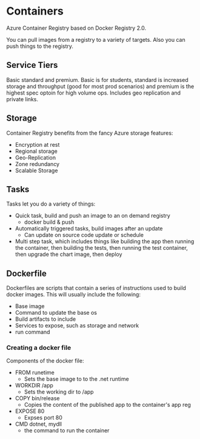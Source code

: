 # Containers

Azure Container Registry based on Docker Registry 2.0.

You can pull images from a registry to a variety of targets. Also you can push things to the registry.

## Service Tiers

Basic standard and premium. Basic is for students, standard is increased storage and throughput (good for most prod scenarios) and premium is the highest spec optoin for high volume ops. Includes geo replication and private links.

## Storage

Container Registry benefits from the fancy Azure storage features:

- Encryption at rest
- Regional storage
- Geo-Replication
- Zone redundancy
- Scalable Storage

## Tasks

Tasks let you do a variety of things:

- Quick task, build and push an image to an on demand registry
    - docker build & push
- Automatically triggered tasks, build images after an update
    - Can update on source code update or schedule
- Multi step task, which includes things like building the app then running the container, then building the tests, then running the test container, then upgrade the chart image, then deploy

## Dockerfile

Dockerfiles are scripts that contain a series of instructions used to build docker images. This will usually include the following:

- Base image
- Command to update the base os
- Build artifacts to include
- Services to expose, such as storage and network
- run command

### Creating a docker file

Components of the docker file:

- FROM runetime
    - Sets the base image to to the .net runtime
- WORKDIR /app
    - Sets the working dir to /app
- COPY bin/release
    - Copies the content of the published app to the container's app reg
- EXPOSE 80
    - Expses port 80
- CMD dotnet, mydll
    - the command to run the container
